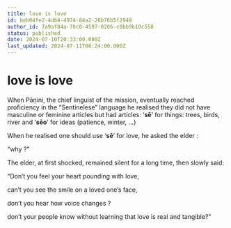 ```yaml
---
title: love is love
id: beb04fe2-4d64-4974-84a2-26b76b5f2948
author_id: 7a9af84a-70c8-4597-8206-c8bb9b10c558
status: published
date: 2024-07-10T20:33:00.000Z
last_updated: 2024-07-11T06:24:00.000Z
---
```


# love is love


When Pāṇini, the chief linguist of the mission, eventually reached proficiency in the “Sentinelese” language he realised they did not have masculine or feminine articles but had articles: ‘**sē**’ for things: trees,  birds, river and ‘**sēo**’  for ideas (patience, winter, …)

When he realised one should use ‘**sē**’ for love, he asked the elder : 

“why ?”

The elder, at first shocked, remained silent for a long time, then slowly said:

“Don’t you feel your heart pounding with love,

can’t you see the smile on a loved one’s face,

don’t you hear how voice changes ?

don’t your people know without learning that love is real and tangible?”



